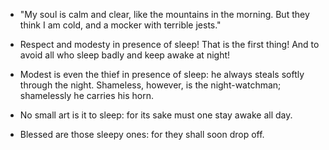 
- "My soul is calm and clear, like the mountains in the morning. But they think I am cold, and a mocker with terrible jests."

- Respect and modesty in presence of sleep! That is the first thing! And to avoid all who sleep badly and keep awake at night!

- Modest is even the thief in presence of sleep: he always steals softly through the night. Shameless, however, is the night-watchman; shamelessly he carries his horn.

- No small art is it to sleep: for its sake must one stay awake all day.

- Blessed are those sleepy ones: for they shall soon drop off.

